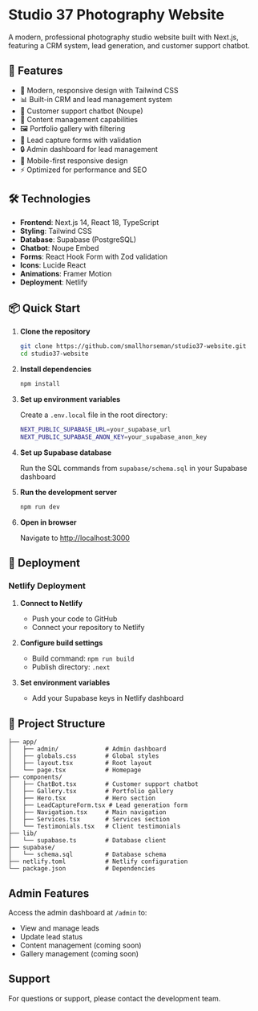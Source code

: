 # Studio 37 Photography Website

A modern, professional photography studio website built with Next.js, featuring a CRM system, lead generation, and customer support chatbot.

## 🚀 Features

- 🎨 Modern, responsive design with Tailwind CSS
- 📊 Built-in CRM and lead management system
- 🤖 Customer support chatbot (Noupe)
- 📝 Content management capabilities
- 🖼️ Portfolio gallery with filtering
- 📧 Lead capture forms with validation
- 🔒 Admin dashboard for lead management
- 📱 Mobile-first responsive design
- ⚡ Optimized for performance and SEO

## 🛠️ Technologies

- **Frontend**: Next.js 14, React 18, TypeScript
- **Styling**: Tailwind CSS
- **Database**: Supabase (PostgreSQL)
- **Chatbot**: Noupe Embed
- **Forms**: React Hook Form with Zod validation
- **Icons**: Lucide React
- **Animations**: Framer Motion
- **Deployment**: Netlify

## 📦 Quick Start

1. **Clone the repository**
   ```bash
   git clone https://github.com/smallhorseman/studio37-website.git
   cd studio37-website
   ```

2. **Install dependencies**
   ```bash
   npm install
   ```

3. **Set up environment variables**
   
   Create a `.env.local` file in the root directory:
   ```bash
   NEXT_PUBLIC_SUPABASE_URL=your_supabase_url
   NEXT_PUBLIC_SUPABASE_ANON_KEY=your_supabase_anon_key
   ```

4. **Set up Supabase database**
   
   Run the SQL commands from `supabase/schema.sql` in your Supabase dashboard

5. **Run the development server**
   ```bash
   npm run dev
   ```

6. **Open in browser**
   
   Navigate to [http://localhost:3000](http://localhost:3000)

## 🚀 Deployment

### Netlify Deployment

1. **Connect to Netlify**
   - Push your code to GitHub
   - Connect your repository to Netlify

2. **Configure build settings**
   - Build command: `npm run build`
   - Publish directory: `.next`

3. **Set environment variables**
   - Add your Supabase keys in Netlify dashboard

## 📁 Project Structure

```text
├── app/
│   ├── admin/             # Admin dashboard
│   ├── globals.css        # Global styles
│   ├── layout.tsx         # Root layout
│   └── page.tsx           # Homepage
├── components/
│   ├── ChatBot.tsx        # Customer support chatbot
│   ├── Gallery.tsx        # Portfolio gallery
│   ├── Hero.tsx           # Hero section
│   ├── LeadCaptureForm.tsx # Lead generation form
│   ├── Navigation.tsx     # Main navigation
│   ├── Services.tsx       # Services section
│   └── Testimonials.tsx   # Client testimonials
├── lib/
│   └── supabase.ts        # Database client
├── supabase/
│   └── schema.sql         # Database schema
├── netlify.toml           # Netlify configuration
└── package.json           # Dependencies
```

## Admin Features

Access the admin dashboard at `/admin` to:

- View and manage leads
- Update lead status
- Content management (coming soon)
- Gallery management (coming soon)

## Support

For questions or support, please contact the development team.
